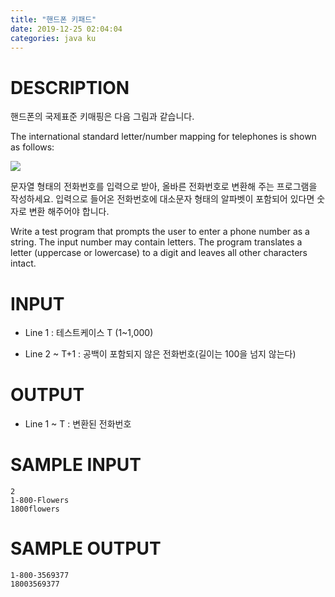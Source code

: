 ```yaml
---
title: "핸드폰 키패드"
date: 2019-12-25 02:04:04
categories: java ku
---
```


# DESCRIPTION
핸드폰의 국제표준 키매핑은 다음 그림과 같습니다.

The international standard letter/number mapping for telephones is shown as follows:

![](https://md.withcs.net/img/java2015/phone_keypad.png)

문자열 형태의 전화번호를 입력으로 받아, 올바른 전화번호로 변환해 주는 프로그램을 작성하세요. 입력으로 들어온 전화번호에 대소문자 형태의 알파벳이 포함되어 있다면 숫자로 변환 해주어야 합니다.

Write a test program that prompts the user to enter a phone number as a string. The input number may contain letters. The program translates a letter (uppercase or lowercase) to a digit and leaves all other characters intact.

 

# INPUT
* Line 1 : 테스트케이스 T (1~1,000)

* Line 2 ~ T+1 : 공백이 포함되지 않은 전화번호(길이는 100을 넘지 않는다)

 

# OUTPUT
* Line 1 ~ T : 변환된 전화번호

 

# SAMPLE INPUT
```
2
1-800-Flowers
1800flowers
```
# SAMPLE OUTPUT
```
1-800-3569377
18003569377
```

<script src="https://gist.github.com/DetegiCE/2cdef504292a089bbdbbd7f55132db67.js"></script>

